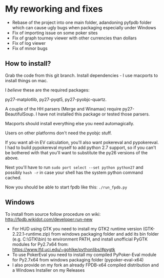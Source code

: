 My reworking and fixes
===============

- Rebase of the project into one main folder, adandoning pyfpdb folder which can cause ugly bugs when packaging especially under Windows
- Fix of importing issue on some poker sites
- Fix of graph tourney viewer with other currencies than dollars
- Fix of log viewer
- Fix of minor bugs

How to install?
----

Grab the code from this git branch.  Install dependencies - I use
macports to install things on mac.

I _believe_ these are the required packages:

py27-matplotlib, py27-pyqt5, py27-pyobjc-quartz.

A couple of the HH parsers (Merge and Winamax) require
py27-BeautifulSoup.  I have not installed this package or tested those
parsers.

Macports should install everything else you need automagically.

Users on other platforms don't need the pyobjc stuff.

If you want all-in EV calculation, you'll also want pokereval and
pypokereval.  I had to build pypokereval myself to add python 2.7
support, so if you can't be bothered with that you'll want to
substitute the py26 versions of the above.

Next you'll have to run `sudo port select --set python python27` and
possibly `hash -r` in case your shell has the system python command
cached.

Now you should be able to start fpdb like this:
`./run_fpdb.py`

## Windows

To install from source follow procedure on wiki: http://fpdb.wikidot.com/developer:run-new

- For HUD using GTK you need to install my GTK2 runtime version (GTK-2.22.1-runtime.zip) from windows packaging folder and add its bin folder (e.g. C:\GTK\bin) to environment PATH, and install unofficial PyGTK modules for Py2.7x64 from: https://www.lfd.uci.edu/~gohlke/pythonlibs/#pygtk
- To use PokerEval you need to install my compiled PyPoker-Eval module for Py2.7x64 from windows packaging folder (pypoker-eval-x64)
- I also provide on my fork an already FPDB-x64 compiled distribution and a Windows Installer on my Releases
